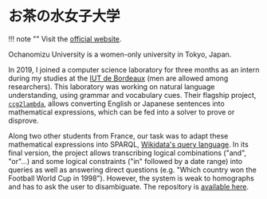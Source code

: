 # お茶の水女子大学

!!! note ""
    Visit the [official website](https://www.ocha.ac.jp/en/).

Ochanomizu University is a women-only university in Tokyo, Japan.

In 2019, I joined a computer science laboratory for three months as an intern during my studies at the [IUT de Bordeaux](iut.md) (men are allowed among researchers). This laboratory was working on natural language understanding, using grammar and vocabulary cues. Their flagship project, [`ccg2lambda`](https://github.com/mynlp/ccg2lambda), allows converting English or Japanese sentences into mathematical expressions, which can be fed into a solver to prove or disprove.

Along two other students from France, our task was to adapt these mathematical expressions into SPARQL, [Wikidata's query language](https://www.wikidata.org/wiki/Wikidata:SPARQL_tutorial). In its final version, the project allows transcribing logical combinations ("and", "or"…) and some logical constraints ("in" followed by a date range) into queries as well as answering direct questions (e.g. "Which country won the Football World Cup in 1998"). However, the system is weak to homographs and has to ask the user to disambiguate. The repository is [available here](https://github.com/clovis-ai/ccg2lambda-qa-assistant).
